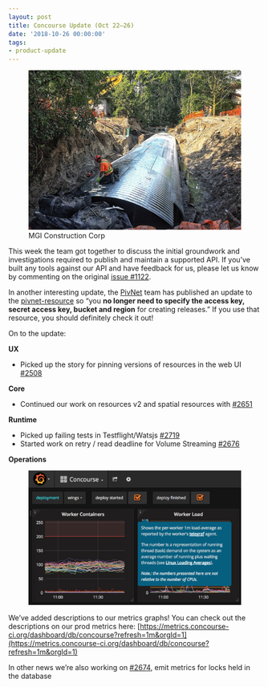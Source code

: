 ```yaml
---
layout: post
title: Concourse Update (Oct 22–26)
date: '2018-10-26 00:00:00'
tags:
- product-update
---
```


<figure class="kg-card kg-image-card kg-card-hascaption"><img src="assets/images/downloaded_images/Concourse-Update--Oct-22-26-/1-MnGUtwM_fDCZBeKhYrlwqA.jpeg" class="kg-image" alt loading="lazy"><figcaption>MGI Construction Corp</figcaption></figure>

This week the team got together to discuss the initial groundwork and investigations required to publish and maintain a supported API. If you’ve built any tools against our API and have feedback for us, please let us know by commenting on the original [issue #1122](https://github.com/concourse/concourse/issues/1122).

In another interesting update, the [PivNet](https://network.pivotal.io/) team has published an update to the [pivnet-resource](https://github.com/pivotal-cf/pivnet-resource) so “you **no longer need to specify the access key, secret access key, bucket and region** for creating releases.” If you use that resource, you should definitely check it out!

On to the update:

**UX**

- Picked up the story for pinning versions of resources in the web UI [#2508](https://github.com/concourse/concourse/issues/2508)

**Core**

- Continued our work on resources v2 and spatial resources with [#2651](https://github.com/concourse/concourse/issues/2651)

**Runtime**

- Picked up failing tests in Testflight/Watsjs [#2719](https://github.com/concourse/concourse/issues/2719)
- Started work on retry / read deadline for Volume Streaming [#2676](https://github.com/concourse/concourse/issues/2676)

**Operations**

<figure class="kg-card kg-image-card"><img src="assets/images/downloaded_images/Concourse-Update--Oct-22-26-/1-yxHddOEl3sz5TqCy7M0q_A.png" class="kg-image" alt loading="lazy"></figure>

We’ve added descriptions to our metrics graphs! You can check out the descriptions on our prod metrics here: [https://metrics.concourse-ci.org/dashboard/db/concourse?refresh=1m&orgId=1](https://metrics.concourse-ci.org/dashboard/db/concourse?refresh=1m&orgId=1)

In other news we’re also working on [#2674](https://github.com/concourse/concourse/issues/2674), emit metrics for locks held in the database

